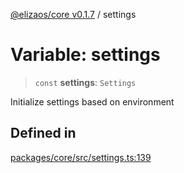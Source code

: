 [@elizaos/core v0.1.7](../index.md) / settings

# Variable: settings

> `const` **settings**: `Settings`

Initialize settings based on environment

## Defined in

[packages/core/src/settings.ts:139](https://github.com/ai16z/eliza/blob/main/packages/core/src/settings.ts#L139)
